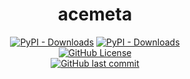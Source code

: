<h1 align="center">acemeta</h1>
<p align="center">
  <a href="https://pypi.org/project/acemeta">
    <img alt="PyPI - Downloads" src="https://img.shields.io/pypi/v/acemeta?style=for-the-badge&logo=pypi&logoColor=white&label=Version&color=5865F2"></a>
  <a href="https://pypi.org/project/acemeta/">
    <img alt="PyPI - Downloads" src="https://img.shields.io/pypi/dw/acemeta?style=for-the-badge&logo=pypi&logoColor=white&label=Downloads&color=5865F2"></a>
  <br>
  <a href="https://github.com/annhilati/acemeta?tab=GPL-3.0-1-ov-file">
    <img alt="GitHub License" src="https://img.shields.io/github/license/annhilati/acemeta?style=for-the-badge&label=Lizenz&color=F23F42"></a>
  <br>
  <a href="https://github.com/annhilati/acemeta">
    <img alt="GitHub last commit" src="https://img.shields.io/github/last-commit/annhilati/acemeta?style=for-the-badge&logo=github&label=Letzter%20Commit&color=23A55A"></a>  